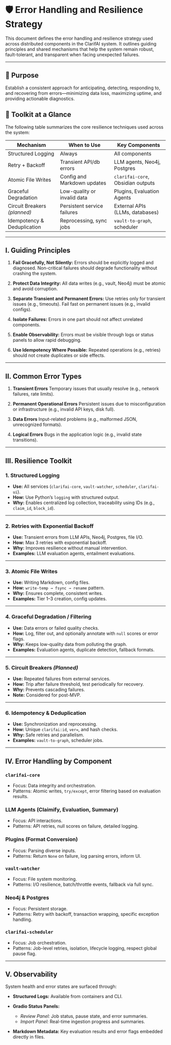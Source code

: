 # 🛡️ Error Handling and Resilience Strategy

This document defines the error handling and resilience strategy used across distributed components in the ClarifAI system. It outlines guiding principles and shared mechanisms that help the system remain robust, fault-tolerant, and transparent when facing unexpected failures.

---

## 🎯 Purpose

Establish a consistent approach for anticipating, detecting, responding to, and recovering from errors—minimizing data loss, maximizing uptime, and providing actionable diagnostics.

## 🔧 Toolkit at a Glance

The following table summarizes the core resilience techniques used across the system:

| Mechanism                     | When to Use                       | Key Components                     |
|------------------------------|-----------------------------------|------------------------------------|
| Structured Logging            | Always                            | All components                     |
| Retry + Backoff              | Transient API/db errors           | LLM agents, Neo4j, Postgres        |
| Atomic File Writes           | Config and Markdown updates       | `clarifai-core`, Obsidian outputs  |
| Graceful Degradation         | Low-quality or invalid data       | Plugins, Evaluation Agents         |
| Circuit Breakers *(planned)* | Persistent service failures       | External APIs (LLMs, databases)    |
| Idempotency & Deduplication  | Reprocessing, sync jobs           | `vault-to-graph`, scheduler        |

---

## I. Guiding Principles

1. **Fail Gracefully, Not Silently:**
   Errors should be explicitly logged and diagnosed. Non-critical failures should degrade functionality without crashing the system.

2. **Protect Data Integrity:**
   All data writes (e.g., vault, Neo4j) must be atomic and avoid corruption.

3. **Separate Transient and Permanent Errors:**
   Use retries only for transient issues (e.g., timeouts). Fail fast on permanent issues (e.g., invalid configs).

4. **Isolate Failures:**
   Errors in one part should not affect unrelated components.

5. **Enable Observability:**
   Errors must be visible through logs or status panels to allow rapid debugging.

6. **Use Idempotency Where Possible:**
   Repeated operations (e.g., retries) should not create duplicates or side effects.

---

## II. Common Error Types

1. **Transient Errors**
   Temporary issues that usually resolve (e.g., network failures, rate limits).

2. **Permanent Operational Errors**
   Persistent issues due to misconfiguration or infrastructure (e.g., invalid API keys, disk full).

3. **Data Errors**
   Input-related problems (e.g., malformed JSON, unrecognized formats).

4. **Logical Errors**
   Bugs in the application logic (e.g., invalid state transitions).

---

## III. Resilience Toolkit

### 1. **Structured Logging**

* **Use:** All services (`clarifai-core`, `vault-watcher`, `scheduler`, `clarifai-ui`).
* **How:** Use Python’s `logging` with structured output.
* **Why:** Enables centralized log collection, traceability using IDs (e.g., `claim_id`, `block_id`).

---

### 2. **Retries with Exponential Backoff**

* **Use:** Transient errors from LLM APIs, Neo4j, Postgres, file I/O.
* **How:** Max 3 retries with exponential backoff.
* **Why:** Improves resilience without manual intervention.
* **Examples:** LLM evaluation agents, entailment evaluations.

---

### 3. **Atomic File Writes**

* **Use:** Writing Markdown, config files.
* **How:** `write-temp → fsync → rename` pattern.
* **Why:** Ensures complete, consistent writes.
* **Examples:** Tier 1–3 creation, config updates.

---

### 4. **Graceful Degradation / Filtering**

* **Use:** Data errors or failed quality checks.
* **How:** Log, filter out, and optionally annotate with `null` scores or error flags.
* **Why:** Keeps low-quality data from polluting the graph.
* **Examples:** Evaluation agents, duplicate detection, fallback formats.

---

### 5. **Circuit Breakers** *(Planned)*

* **Use:** Repeated failures from external services.
* **How:** Trip after failure threshold, test periodically for recovery.
* **Why:** Prevents cascading failures.
* **Note:** Considered for post-MVP.

---

### 6. **Idempotency & Deduplication**

* **Use:** Synchronization and reprocessing.
* **How:** Unique `clarifai:id`, `ver=`, and hash checks.
* **Why:** Safe retries and parallelism.
* **Examples:** `vault-to-graph`, scheduler jobs.

---

## IV. Error Handling by Component

### `clarifai-core`

* Focus: Data integrity and orchestration.
* Patterns: Atomic writes, `try/except`, error filtering based on evaluation results.

### LLM Agents (Claimify, Evaluation, Summary)

* Focus: API interactions.
* Patterns: API retries, null scores on failure, detailed logging.

### Plugins (Format Conversion)

* Focus: Parsing diverse inputs.
* Patterns: Return `None` on failure, log parsing errors, inform UI.

### `vault-watcher`

* Focus: File system monitoring.
* Patterns: I/O resilience, batch/throttle events, fallback via full sync.

### Neo4j & Postgres

* Focus: Persistent storage.
* Patterns: Retry with backoff, transaction wrapping, specific exception handling.

### `clarifai-scheduler`

* Focus: Job orchestration.
* Patterns: Job-level retries, isolation, lifecycle logging, respect global pause flag.

---

## V. Observability

System health and error states are surfaced through:

* **Structured Logs:** Available from containers and CLI.
* **Gradio Status Panels:**

  * *Review Panel:* Job status, pause state, and error summaries.
  * *Import Panel:* Real-time ingestion progress and summaries.
* **Markdown Metadata:** Key evaluation results and error flags embedded directly in files.
